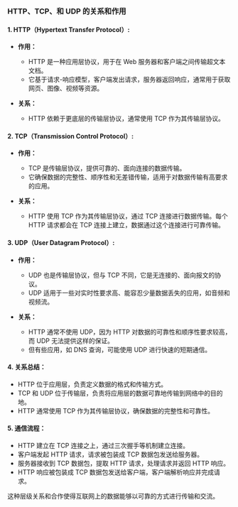 ### HTTP、TCP、和 UDP 的关系和作用

#### 1. **HTTP（Hypertext Transfer Protocol）:**
   - **作用：**
     - HTTP 是一种应用层协议，用于在 Web 服务器和客户端之间传输超文本文档。
     - 它基于请求-响应模型，客户端发出请求，服务器返回响应，通常用于获取网页、图像、视频等资源。

   - **关系：**
     - HTTP 依赖于更底层的传输层协议，通常使用 TCP 作为其传输层协议。

#### 2. **TCP（Transmission Control Protocol）:**
   - **作用：**
     - TCP 是传输层协议，提供可靠的、面向连接的数据传输。
     - 它确保数据的完整性、顺序性和无差错传输，适用于对数据传输有高要求的应用。

   - **关系：**
     - HTTP 使用 TCP 作为其传输层协议，通过 TCP 连接进行数据传输。每个 HTTP 请求都会在 TCP 连接上建立，数据通过这个连接进行可靠传输。

#### 3. **UDP（User Datagram Protocol）:**
   - **作用：**
     - UDP 也是传输层协议，但与 TCP 不同，它是无连接的、面向报文的协议。
     - UDP 适用于一些对实时性要求高、能容忍少量数据丢失的应用，如音频和视频流。

   - **关系：**
     - HTTP 通常不使用 UDP，因为 HTTP 对数据的可靠性和顺序性要求较高，而 UDP 无法提供这样的保证。
     - 但有些应用，如 DNS 查询，可能使用 UDP 进行快速的短期通信。

#### 4. **关系总结：**
   - HTTP 位于应用层，负责定义数据的格式和传输方式。
   - TCP 和 UDP 位于传输层，负责将应用层的数据可靠地传输到网络中的目的地。
   - HTTP 通常使用 TCP 作为其传输层协议，确保数据的完整性和可靠性。

#### 5. **通信流程：**
   - HTTP 建立在 TCP 连接之上，通过三次握手等机制建立连接。
   - 客户端发起 HTTP 请求，请求被包装成 TCP 数据包发送给服务器。
   - 服务器接收到 TCP 数据包，提取 HTTP 请求，处理请求并返回 HTTP 响应。
   - HTTP 响应被包装成 TCP 数据包发送给客户端，客户端解析响应并完成请求。

这种层级关系和合作使得互联网上的数据能够以可靠的方式进行传输和交流。